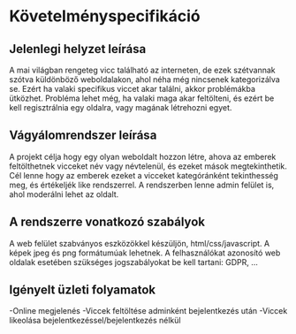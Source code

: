 Követelményspecifikáció
=======================

Jelenlegi helyzet leírása
-------------------------
A mai világban rengeteg vicc található az interneten, de ezek szétvannak szótva küldönböző weboldalakon, ahol néha még nincsenek kategorizálva se.
Ezért ha valaki specifikus viccet akar találni, akkor problémákba ütközhet. Probléma lehet még, ha valaki maga akar feltölteni, és ezért be kell regisztrálnia egy oldalra, vagy magának létrehozni egyet.

Vágyálomrendszer leírása
------------------------
A projekt célja hogy egy olyan weboldalt hozzon létre, ahova az emberek feltölthetnek vicceket név vagy névtelenül, és ezeket mások megtekinthetik.
Cél lenne hogy az emberek ezeket a vicceket kategóránként tekinthesség meg, és értékeljék like rendszerrel. A rendszerben lenne admin felület is, ahol moderálni lehet az oldalt.

A rendszerre vonatkozó szabályok 
-----------------
A web felület szabványos eszközökkel készüljön, html/css/javascript. A képek jpeg és png formátumúak lehetnek. A felhasználókat azonosító web oldalak esetében szükséges jogszabályokat be kell tartani: GDPR, ...

Igényelt üzleti folyamatok 
-----------------
-Online megjelenés 
-Viccek feltöltése adminként bejelentkezés után 
-Viccek likeolása bejelentkezéssel/bejelentkezés nélkül
